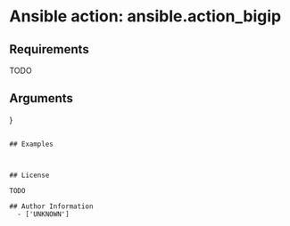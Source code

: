 # Ansible action: ansible.action_bigip





## Requirements

TODO

## Arguments

}
```

## Examples



## License

TODO

## Author Information
  - ['UNKNOWN']

